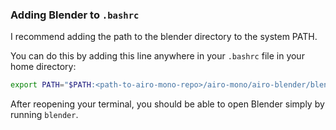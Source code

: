 ### Adding Blender to `.bashrc`

I recommend adding the path to the blender directory to the system PATH.

You can do this by adding this line anywhere in your `.bashrc` file in your home directory:
```bash
export PATH="$PATH:<path-to-airo-mono-repo>/airo-mono/airo-blender/blender/blender-3.4.1-linux-x64"
```
After reopening your terminal, you should be able to open Blender simply by running `blender`.